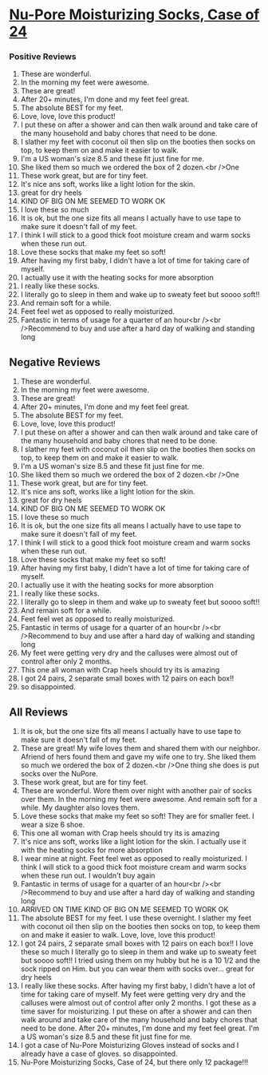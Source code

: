 # [Nu-Pore Moisturizing Socks, Case of 24](https://products.checkmycream.com/products/Nu-Pore-Moisturizing-Socks-Case-of-24.html)

### Positive Reviews

<ol>
      <li>These are wonderful.</li>
      <li>In the morning my feet were awesome.</li>
      <li>These are great!</li>
      <li>After 20+ minutes, I&#x27;m done and my feet feel great.  </li>
      <li>The absolute BEST for my feet.</li>
      <li>Love, love, love this product!</li>
      <li>I put these on after a shower and can then walk around and take care of the many household and baby chores that need to be done.  </li>
      <li>I slather my feet with coconut oil then slip on the booties then socks on top, to keep them on and make it easier to walk.</li>
      <li>I&#x27;m a US woman&#x27;s size 8.5 and these fit just fine for me.</li>
      <li>She liked them so much we ordered the box of 2 dozen.&lt;br /&gt;One</li>
      <li>These work great, but are for tiny feet.</li>
      <li>It&#x27;s nice ans soft, works like a light lotion for the skin.</li>
      <li>great for dry heels</li>
      <li>KIND OF BIG ON ME SEEMED TO WORK OK</li>
      <li>I love these so much</li>
      <li>It is ok, but the one size fits all means I actually have to use tape to make sure it doesn&#x27;t fall of my feet.</li>
      <li>I think I will stick to a good thick foot moisture cream and warm socks when these run out.</li>
      <li>Love these socks that make my feet so soft!</li>
      <li>After having my first baby, I didn&#x27;t have a lot of time for taking care of myself.  </li>
      <li>I actually use it with the heating socks for more absorption</li>
      <li>I really like these socks.  </li>
      <li>I literally go to sleep in them and wake up to sweaty feet but soooo soft!!  </li>
      <li>And remain soft for a while.  </li>
      <li>Feet feel wet as opposed to really moisturized.</li>
      <li>Fantastic in terms of usage for a quarter of an hour&lt;br /&gt;&lt;br /&gt;Recommend to buy and use after a hard day of walking and standing long</li>
</ol>


<h2>Negative Reviews</h2>
<ol>
<li> These are wonderful.</li>
<li> In the morning my feet were awesome.</li>
<li> These are great!</li>
<li> After 20+ minutes, I&#x27;m done and my feet feel great.  </li>
<li> The absolute BEST for my feet.</li>
<li> Love, love, love this product!</li>
<li> I put these on after a shower and can then walk around and take care of the many household and baby chores that need to be done.  </li>
<li> I slather my feet with coconut oil then slip on the booties then socks on top, to keep them on and make it easier to walk.</li>
<li> I&#x27;m a US woman&#x27;s size 8.5 and these fit just fine for me.</li>
<li> She liked them so much we ordered the box of 2 dozen.&lt;br /&gt;One</li>
<li> These work great, but are for tiny feet.</li>
<li> It&#x27;s nice ans soft, works like a light lotion for the skin.</li>
<li> great for dry heels</li>
<li> KIND OF BIG ON ME SEEMED TO WORK OK</li>
<li> I love these so much</li>
<li> It is ok, but the one size fits all means I actually have to use tape to make sure it doesn&#x27;t fall of my feet.</li>
<li> I think I will stick to a good thick foot moisture cream and warm socks when these run out.</li>
<li> Love these socks that make my feet so soft!</li>
<li> After having my first baby, I didn&#x27;t have a lot of time for taking care of myself.  </li>
<li> I actually use it with the heating socks for more absorption</li>
<li> I really like these socks.  </li>
<li> I literally go to sleep in them and wake up to sweaty feet but soooo soft!!  </li>
<li> And remain soft for a while.  </li>
<li> Feet feel wet as opposed to really moisturized.</li>
<li> Fantastic in terms of usage for a quarter of an hour&lt;br /&gt;&lt;br /&gt;Recommend to buy and use after a hard day of walking and standing long</li>
<li> My feet were getting very dry and the calluses were almost out of control after only 2 months.  </li>
<li> This one all woman with Crap heels should try its is amazing</li>
<li> I got 24 pairs, 2 separate small boxes with 12 pairs on each box!!</li>
<li> so disappointed.</li>
</ol>

<h2>All Reviews</h2>

<ol>
    <li> It is ok, but the one size fits all means I actually have to use tape to make sure it doesn&#x27;t fall of my feet.</li>
    <li> These are great! My wife loves them and shared them with our neighbor. Afriend of hers found them and gave my wife one to try. She liked them so much we ordered the box of 2 dozen.&lt;br /&gt;One thing she does is put socks over the NuPore.</li>
    <li> These work great, but are for tiny feet.</li>
    <li> These are wonderful. Wore them over night with another pair of socks over them. In the morning my feet were awesome. And remain soft for a while.  My daughter also loves them.</li>
    <li> Love these socks that make my feet so soft! They are for smaller feet. I wear a size 6 shoe.</li>
    <li> This one all woman with Crap heels should try its is amazing</li>
    <li> It&#x27;s nice ans soft, works like a light lotion for the skin. I actually use it with the heating socks for more absorption</li>
    <li> I wear mine at night. Feet feel wet as opposed to really moisturized. I think I will stick to a good thick foot moisture cream and warm socks when these run out. I wouldn&#x27;t buy again</li>
    <li> Fantastic in terms of usage for a quarter of an hour&lt;br /&gt;&lt;br /&gt;Recommend to buy and use after a hard day of walking and standing long</li>
    <li> ARRIVED ON TIME KIND OF BIG ON ME SEEMED TO WORK OK</li>
    <li> The absolute BEST for my feet. I use these overnight. I slather my feet with coconut oil then slip on the booties then socks on top, to keep them on and make it easier to walk. Love, love, love this product!</li>
    <li> I got 24 pairs, 2 separate small boxes with 12 pairs on each box!! I love these so much I literally go to sleep in them and wake up to sweaty feet but soooo soft!!  I tried using them on my hubby but he is a 10 1/2 and the sock ripped on Him.  but you can wear them with socks over...  great for dry heels</li>
    <li> I really like these socks.  After having my first baby, I didn&#x27;t have a lot of time for taking care of myself.  My feet were getting very dry and the calluses were almost out of control after only 2 months.  I got these as a time saver for moisturizing.  I put these on after a shower and can then walk around and take care of the many household and baby chores that need to be done.  After 20+ minutes, I&#x27;m done and my feet feel great.  I&#x27;m a US woman&#x27;s size 8.5 and these fit just fine for me.</li>
    <li> I got a case of Nu-Pore Moisturizing Gloves instead of socks and I already have a case of gloves. so disappointed.</li>
    <li> Nu-Pore Moisturizing Socks, Case of 24, but there only 12 package!!!</li>
</ol>




